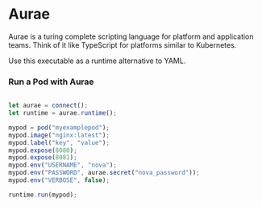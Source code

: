 # Aurae

Aurae is a turing complete scripting language for platform and application teams. Think of it like TypeScript for platforms similar to Kubernetes.

Use this executable as a runtime alternative to YAML.

### Run a Pod with Aurae

```TypeScript

let aurae = connect();
let runtime = aurae.runtime();

mypod = pod("myexamplepod");
mypod.image("nginx:latest");
mypod.label("key", "value");
mypod.expose(8080);
mypod.expose(8081);
mypod.env("USERNAME", "nova");
mypod.env("PASSWORD", aurae.secret("nova_password"));
mypod.env("VERBOSE", false);

runtime.run(mypod);

```
